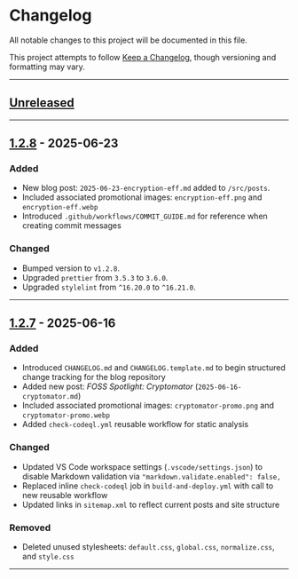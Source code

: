 # Changelog

<!-- markdownlint-disable MD024 -->

<!-- Use sections: Added, Changed, Deprecated, Removed, Fixed, Security -->

All notable changes to this project will be documented in this file.

This project attempts to follow
[Keep a Changelog](https://keepachangelog.com/en/1.1.0/), though versioning and
formatting may vary.

---

## [Unreleased]

---

## [1.2.8] - 2025-06-23

### Added

- New blog post: `2025-06-23-encryption-eff.md` added to `/src/posts`.
- Included associated promotional images: `encryption-eff.png` and
  `encryption-eff.webp`
- Introduced `.github/workflows/COMMIT_GUIDE.md` for reference when creating
  commit messages

### Changed

- Bumped version to `v1.2.8`.
- Upgraded `prettier` from `3.5.3` to `3.6.0`.
- Upgraded `stylelint` from `^16.20.0` to `^16.21.0`.

---

## [1.2.7] - 2025-06-16

### Added

- Introduced `CHANGELOG.md` and `CHANGELOG.template.md` to begin structured
  change tracking for the blog repository
- Added new post: _FOSS Spotlight: Cryptomator_ (`2025-06-16-cryptomator.md`)
- Included associated promotional images: `cryptomator-promo.png` and
  `cryptomator-promo.webp`
- Added `check-codeql.yml` reusable workflow for static analysis

### Changed

- Updated VS Code workspace settings (`.vscode/settings.json`) to disable
  Markdown validation via `"markdown.validate.enabled": false,`
- Replaced inline `check-codeql` job in `build-and-deploy.yml` with call to new
  reusable workflow
- Updated links in `sitemap.xml` to reflect current posts and site structure

### Removed

- Deleted unused stylesheets: `default.css`, `global.css`, `normalize.css`, and
  `style.css`

---

<!-- Link references -->

[Unreleased]: https://github.com/netwk-pro/blog/compare/v1.2.8...HEAD
[1.2.8]: https://github.com/netwk-pro/blog/releases/tag/v1.2.8
[1.2.7]: https://github.com/netwk-pro/blog/releases/tag/v1.2.7
